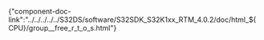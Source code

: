 {"component-doc-link":"../../../../../S32DS/software/S32SDK_S32K1xx_RTM_4.0.2/doc/html_${CPU}/group__free_r_t_o_s.html"}
